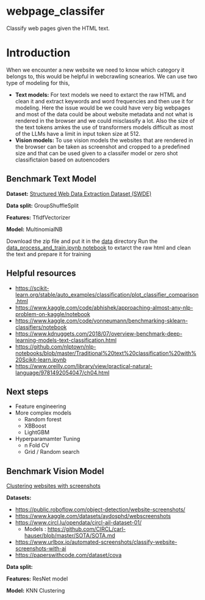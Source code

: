 # webpage_classifer
Classify web pages given the HTML text.

# Introduction

When we encounter a new website we need to know which category it belongs to, this would be helpful in webcrawling scnearios. We can use two type of modeling for this, 
- **Text models:**
    For text models we need to extarct the raw HTML and clean it and extract keywords and word frequencies and then use it for modeling. Here the issue would be we could have very big webpages and most of the data could be about website metadata and not what is rendered in the browser and we could misclassify a lot. Also the size of the text tokens amkes the use of transformers models difficult as most of the LLMs have a limit in input token size at 512.
- **Vision models:**
    To use vision models the websites that are rendered in the browser can be taken as screenshot and cropped to a predefined size and that can be used given to a classifer model or  zero shot classifictaion based on autoencoders



## Benchmark Text Model

**Dataset:** [Structured Web Data Extraction Dataset (SWDE)](https://academictorrents.com/details/411576c7e80787e4b40452360f5f24acba9b5159)

**Data split:** GroupShuffleSplit

**Features:** TfidfVectorizer

**Model:** MultinomialNB


Download the zip file and put it in the [data](./data) directory
Run the [data_process_and_train.ipynb notebook](notebooks\data_process_and_train.ipynb) to extarct the raw html and clean the text and prepare it for training

## Helpful resources
- https://scikit-learn.org/stable/auto_examples/classification/plot_classifier_comparison.html
- https://www.kaggle.com/code/abhishek/approaching-almost-any-nlp-problem-on-kaggle/notebook
- https://www.kaggle.com/code/vonneumann/benchmarking-sklearn-classifiers/notebook
- https://www.kdnuggets.com/2018/07/overview-benchmark-deep-learning-models-text-classification.html
- https://github.com/nlptown/nlp-notebooks/blob/master/Traditional%20text%20classification%20with%20Scikit-learn.ipynb
- https://www.oreilly.com/library/view/practical-natural-language/9781492054047/ch04.html


## Next steps


- Feature engineering
- More complex models
    - Random forest
    - XBBoost
    - LightGBM
- Hyperparamamter Tuning
    - n Fold CV
    - Grid / Random search

## Benchmark Vision Model

[Clustering websites with screenshots](https://sabrinas.space/)

**Datasets:** 
- https://public.roboflow.com/object-detection/website-screenshots/
- https://www.kaggle.com/datasets/aydosphd/webscreenshots
- https://www.circl.lu/opendata/circl-ail-dataset-01/
    - Models : https://github.com/CIRCL/carl-hauser/blob/master/SOTA/SOTA.md 
- https://www.urlbox.io/automated-screenshots/classify-website-screenshots-with-ai
- https://paperswithcode.com/dataset/cova

**Data split:** 

**Features:** ResNet model

**Model:** KNN Clustering



